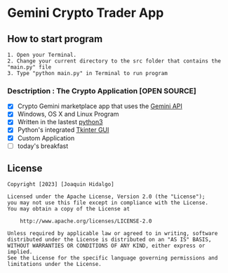 # Gemini Crypto Trader App

## How to start program
    1. Open your Terminal.
    2. Change your current directory to the src folder that contains the "main.py" file
    3. Type "python main.py" in Terminal to run program
    
### Desctription : The Crypto Application [OPEN SOURCE]
- [x] Crypto Gemini marketplace app that uses the [Gemini API](https://docs.gemini.com/)
- [x] Windows, OS X and Linux Program
- [x] Written in the lastest [python3](https://www.python.org/downloads/release/python-379/)
- [x] Python's integrated [Tkinter GUI](https://docs.python.org/3/library/tk.html)
- [x] Custom Application
- [ ] today's breakfast

## License

    Copyright [2023] [Joaquin Hidalgo]

    Licensed under the Apache License, Version 2.0 (the "License");
    you may not use this file except in compliance with the License.
    You may obtain a copy of the License at

        http://www.apache.org/licenses/LICENSE-2.0

    Unless required by applicable law or agreed to in writing, software
    distributed under the License is distributed on an "AS IS" BASIS,
    WITHOUT WARRANTIES OR CONDITIONS OF ANY KIND, either express or implied.
    See the License for the specific language governing permissions and
    limitations under the License.

